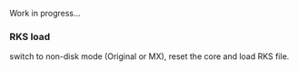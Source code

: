 Work in progress...

### RKS load
switch to non-disk mode (Original or MX), reset the core and load RKS file.
